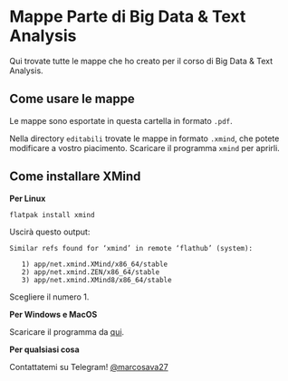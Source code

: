 # Mappe Parte di Big Data & Text Analysis
Qui trovate tutte le mappe che ho creato per il corso di Big Data & Text Analysis.

## Come usare le mappe
Le mappe sono esportate in questa cartella in formato `.pdf`.

Nella directory `editabili` trovate le mappe in formato `.xmind`, che potete modificare a vostro piacimento. 
Scaricare il programma `xmind` per aprirli.

## Come installare XMind
**Per Linux**
```bash
flatpak install xmind
```
Uscirà questo output:
```
Similar refs found for ‘xmind’ in remote ‘flathub’ (system):

   1) app/net.xmind.XMind/x86_64/stable
   2) app/net.xmind.ZEN/x86_64/stable
   3) app/net.xmind.XMind8/x86_64/stable
```
Scegliere il numero 1.

**Per Windows e MacOS**

Scaricare il programma da [qui](https://www.xmind.net/download/).

**Per qualsiasi cosa**

Contattatemi su Telegram! [@marcosava27](https://t.me/marcosava27)